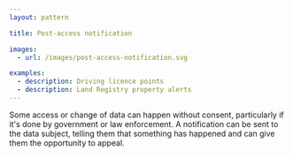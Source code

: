 ```yaml
---
layout: pattern

title: Post-access notification

images:
  - url: /images/post-access-notification.svg

examples:
  - description: Driving licence points
  - description: Land Registry property alerts
---
```


Some access or change of data can happen without consent, particularly if it's done by government or law enforcement. A notification can be sent to the data subject, telling them that something has happened and can give them the opportunity to appeal.
